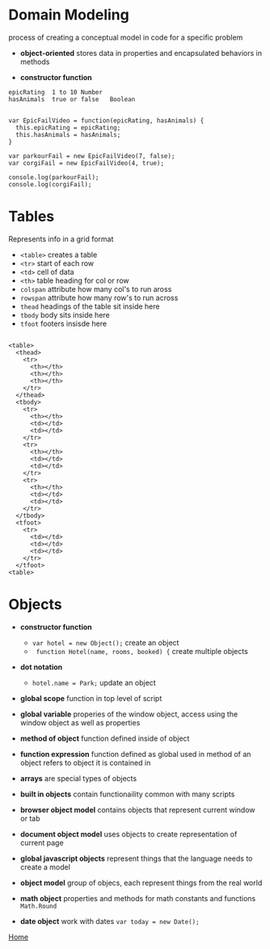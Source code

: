 # Domain Modeling
process of creating a conceptual model in code for a specific problem
- **object-oriented** stores data in properties and encapsulated behaviors in methods

- **constructor function**
```
epicRating	1 to 10	Number
hasAnimals	true or false	Boolean


var EpicFailVideo = function(epicRating, hasAnimals) {
  this.epicRating = epicRating;
  this.hasAnimals = hasAnimals;
}

var parkourFail = new EpicFailVideo(7, false);
var corgiFail = new EpicFailVideo(4, true);

console.log(parkourFail);
console.log(corgiFail);
```

# Tables
Represents info in a grid format
- `<table>` creates a table
- `<tr>` start of each row
- `<td>` cell of data
- `<th>` table heading for col or row
- `colspan` attribute how many col's to run aross
- `rowspan` attribute how many row's to run across
- `thead` headings of the table sit inside here
- `tbody` body sits inside here
- `tfoot` footers insisde here

```

<table>
  <thead>
    <tr>
      <th></th>
      <th></th>
      <th></th>
    </tr>
  </thead>
  <tbody>
    <tr>
      <th></th>
      <td></td>
      <td></td>
    </tr>
    <tr>
      <th></th>
      <td></td>
      <td></td>
    </tr>
    <tr>
      <th></th>
      <td></td>
      <td></td>
    </tr>
  </tbody>
  <tfoot>
    <tr>
      <td></td>
      <td></td>
      <td></td>
    </tr>
  </tfoot>
<table>

```

# Objects
- **constructor function** 
  - `var hotel = new Object();` create an object
  - ` function Hotel(name, rooms, booked) {` create multiple objects
- **dot notation** 
  - `hotel.name = Park;` update an object

- **global scope** function in top level of script
- **global variable** properies of the window object, access using the window object as well as properties
- **method of object** function defined inside of object
- **function expression** function defined as global used in method of an object refers to object it is contained in
- **arrays** are special types of objects
- **built in objects** contain functionaility common with many scripts
- **browser object model** contains objects that represent current window or tab
- **document object model** uses objects to create representation of current page
- **global javascript objects** represent things that the language needs to create a model
- **object model** group of objecs, each represent things from the real world
- **math object** properties and methods for math constants and functions ` Math.Round`
- **date object** work with dates `var today = new Date();`


[Home](../README.md)
